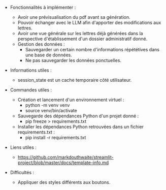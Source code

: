 - Fonctionnalités à implémenter :
    * Avoir une prévisualisation du pdf avant sa génération.
    * Pouvoir échanger avec le LLM afin d'apporter des modifications aux lettres.
    * Avoir une vue générale sur les lettres déjà générées dans la perspective d'établissement d'un dossier administratif donné.
    * Gestion des données :
        - Sauvegarder un certain nombre d'informations répététives dans une base de données.
        - Ne pas sauvegarder les données ponctuelles.

- Informations utiles :
    * session_state est un cache temporaire côté utilisateur.

- Commandes utiles :
    * Création et lancement d'un environnement virtuel :
        - python -m venv venv
        - source venv/bin/activate
    * Sauvegarde des dépendances Python d'un projet donné :
        - pip freeze > requirements.txt
    * Installer les dépendances Python retrouvées dans un fichier requirements.txt :
        - pip install -r requirements.txt

- Liens utiles :
    * https://github.com/markdouthwaite/streamlit-project/blob/master/docs/template-info.md

- Difficultés :
    * Appliquer des styles différents aux boutons.